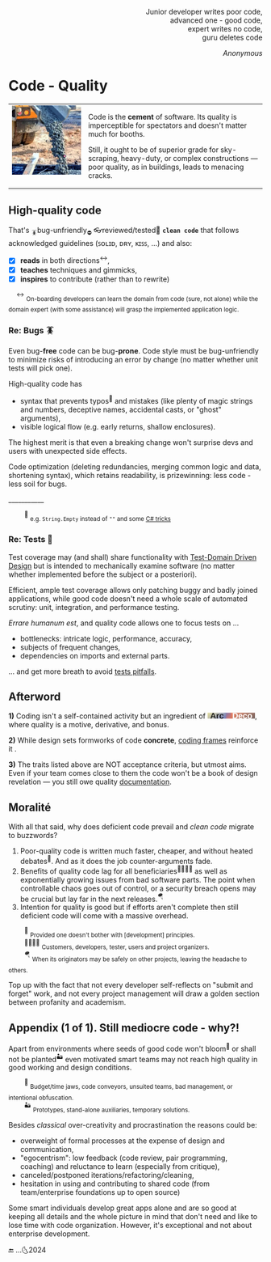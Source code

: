 <p dir="rtl">,Junior developer writes poor code<br/>
,advanced one - good code<br/>
,expert writes no code<br/>
guru deletes code<br/></p>
<p dir="rtl"><i>Anonymous</i></p>

# Code - Quality

<table><tr valign="top"><td width=30%>
  <picture><img src="../../../_rsc/_img/photo/misc/pour_concrete.jpg" alt="&nbsp;pouring concrete" title="&nbsp;Image credit: jkcement.com&#013;&#010;(for illustration purposes only)" /></picture>
</td><td>
<p>Code is the <b>cement</b> of software. Its quality is imperceptible for spectators and doesn't matter much for booths.</p>
<p>Still, it ought to be of superior grade for sky-scraping, heavy-duty, or complex constructions — poor quality, as in buildings, leads to menacing cracks.</p>
</td></tr></table>

## High-quality code

That's <sub>🪳</sub>bug-unfriendly<sub>⛔</sub> 👓reviewed/tested🧪 **`clean code`** that follows acknowledged guidelines (ꜱᴏʟɪᴅ, ᴅʀʏ, ᴋɪꜱꜱ, ...) and also:

+ [x] **reads** in both directions<sup>↔️</sup>,
+ [x] **teaches** techniques and gimmicks,
+ [x] **inspires** to contribute (rather than to rewrite)

&nbsp;&nbsp;&nbsp;&nbsp;<sup>↔️</sup> <sub>On-boarding developers can learn the domain from code (sure, not alone) while the domain expert (with some assistance) will grasp the implemented application logic.</sub>

### Re: Bugs 🪳

Even bug-**free** code can be bug-**prone**. Code style must be bug-unfriendly to minimize risks of introducing an error by change (no matter whether unit tests will pick one).

High-quality code has

+ syntax that prevents typos<sup>🎼</sup> and mistakes (like plenty of magic strings and numbers, deceptive names, accidental casts, or "ghost" arguments),
+ visible logical flow (e.g. early returns, shallow enclosures).

The highest merit is that even a breaking change won't surprise devs and users with unexpected side effects.

Code optimization (deleting redundancies, merging common logic and data, shortening syntax), which retains readability, is prizewinning: less code - less soil for bugs.

\___________

&nbsp;&nbsp;&nbsp;&nbsp;&nbsp;&nbsp;&nbsp;&nbsp;<sup>🎼</sup>&nbsp;<sub>e.g. `String.Empty` instead of `""` and some [C# tricks](../../../../README+/.net/README+/cs-hints.md)</sub>

### Re: Tests 🧪

Test coverage may (and shall) share functionality with [Test-Domain Driven Design](../../design/drive) but is intended to mechanically examine software (no matter whether implemented before the subject or a posteriori).

Efficient, ample test coverage allows only patching buggy and badly joined applications, while good code doesn't need a whole scale of automated scrutiny: unit, integration, and performance testing.

_Errare humanum est_, and quality code allows one to focus tests on ...

* bottlenecks: intricate logic, performance, accuracy,
* subjects of frequent changes,
* dependencies on imports and external parts.

... and get more breath to avoid [tests pitfalls](tests-pitfalls.md).

## Afterword

**1)** Coding isn't a self-contained activity but an ingredient of [![Arc Deco.](../../../_rsc/_img/ArcDeco/ArcDeco-bar-12px.jpg)](../../../software/ArcDeco/README.md), where quality is a motive, derivative, and bonus.

**2)** While design sets formworks of code **concrete**, [coding frames](https://github.com/Kyriosity/use-dev/tree/main/README%2B/frames) reinforce it .

**3)** The traits listed above are NOT acceptance criteria, but utmost aims. Even if your team comes close to them the code won't be a book of design revelation — you still owe quality [documentation](../../docu).

## Moralité

With all that said, why does deficient code prevail and _clean code_ migrate to buzzwords? 

1. Poor-quality code is written much faster, cheaper, and without heated debates<sup>🥴</sup>. And as it does the job counter-arguments fade.
2. Benefits of quality code lag for all beneficiaries<sup>:family_man_woman_boy_boy:</sup> as well as exponentially growing issues from bad software parts. The point when controllable chaos goes out of control, or a security breach opens may be crucial but lay far in the next releases.<sup>:parachute:</sup>
3. Intention for quality is good but if efforts aren't complete then still deficient code will come with a massive overhead. 

&nbsp;&nbsp;&nbsp;&nbsp;&nbsp;&nbsp;&nbsp;&nbsp;<sup>🥴</sup>&nbsp;<sub>Provided one doesn't bother with [development] principles.</sub>\
&nbsp;&nbsp;&nbsp;&nbsp;&nbsp;&nbsp;&nbsp;&nbsp;<sup>:family_man_woman_boy_boy:</sup>&nbsp;<sub>Customers, developers, tester, users and project organizers.</sub>\
&nbsp;&nbsp;&nbsp;&nbsp;&nbsp;&nbsp;&nbsp;&nbsp;<sup>:parachute:</sup>&nbsp;<sub>When its originators may be safely on other projects, leaving the headache to others.</sub>

Top up with the fact that not every developer self-reflects on "submit and forget" work, and not every project management will draw a golden section between profanity and academism. 

## Appendix (1 of 1). Still mediocre code - why?!

Apart from environments where seeds of good code won't bloom<sup>:wilted_flower:</sup> or shall not be planted<sup>:desert:</sup> even motivated smart teams may not reach high quality in good working and design conditions. 

&nbsp;&nbsp;&nbsp;&nbsp;&nbsp;&nbsp;&nbsp;&nbsp;<sup>:wilted_flower:</sup>&nbsp;<sub>Budget/time jaws, code conveyors, unsuited teams, bad management, or intentional obfuscation.</sub>\
&nbsp;&nbsp;&nbsp;&nbsp;&nbsp;&nbsp;&nbsp;&nbsp;<sup>:desert:</sup>&nbsp;<sub>Prototypes, stand-alone auxiliaries, temporary solutions.</sub>

Besides _classical_ over-creativity and procrastination the reasons could be:

+ overweight of formal processes at the expense of design and communication,
+ "egocentrism": low feedback (code review, pair programming, coaching) and reluctance to learn (especially from critique),
+ canceled/postponed iterations/refactoring/cleaning,
+ hesitation in using and contributing to shared code (from team/enterprise foundations up to open source)

Some smart individuals develop great apps alone and are so good at keeping all details and the whole picture in mind that don't need and like to lose time with code organization. However, it's exceptional and not about enterprise development.

🔚 ...🌜2024
